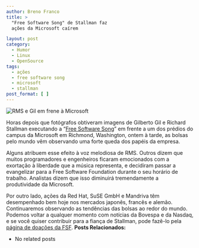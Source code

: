 ```yaml
---
author: Breno Franco
title: >
  "Free Software Song" de Stallman faz
  ações da Microsoft caírem

layout: post
category:
  - Humor
  - Linux
  - OpenSource
tags:
  - ações
  - free software song
  - microsoft
  - stallman
post_format: [ ]
---
```

![RMS e Gil em frene à Microsoft][1]

Horas depois que fotógrafos obtiveram imagens de Gilberto Gil e Richard Stallman executando a “[Free Software Song][2]” em frente a um dos prédios do campus da Microsoft em Richmond, Washington, ontem à tarde, as bolsas pelo mundo vêm observando uma forte queda dos papéis da empresa.

Alguns atribuem esse efeito à voz melodiosa de RMS. Outros dizem que muitos programadores e engenheiros ficaram emocionados com a exortação à liberdade que a música representa, e decidiram passar a evangelizar para a Free Software Foundation durante o seu horário de trabalho. Analistas dizem que isso diminuirá tremendamente a produtividade da Microsoft.

Por outro lado, ações da Red Hat, SuSE GmbH e Mandriva têm desempenhado bem hoje nos mercados japonês, francês e alemão. Continuaremos observando as tendências das bolsas ao redor do mundo. Podemos voltar a qualquer momento com notícias da Bovespa e da Nasdaq, e se você quiser contribuir para a fiança de Stallman, pode fazê-lo pela [página de doações da FSF][3]. 
**Posts Relacionados:** 
*   No related posts












 [1]: http://vidageek.net/wp-content/uploads/2008/04/microsoft_stocks_hit_rock_bottom.jpg
 [2]: http://www.gnu.org/music/free-software-song.html
 [3]: https://www.fsf.org/associate/support_freedom/donate/index_html





